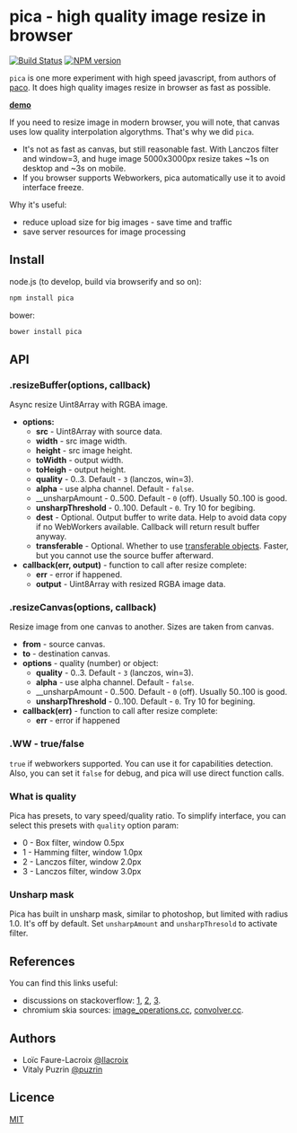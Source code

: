 pica - high quality image resize in browser
===========================================

[![Build Status](https://travis-ci.org/nodeca/pica.svg?branch=master)](https://travis-ci.org/nodeca/pica)
[![NPM version](https://img.shields.io/npm/v/pica.svg)](https://www.npmjs.org/package/pica)

`pica` is one more experiment with high speed javascript, from authors of
[paco](https://github.com/nodeca/pako). It does high quality images resize
in browser as fast as possible.

[__demo__](http://nodeca.github.io/pica/demo/)

If you need to resize image in modern browser, you will note, that canvas uses
low quality interpolation algorythms. That's why we did `pica`.

- It's not as fast as canvas, but still reasonable fast. With Lanczos filter and
  window=3, and huge image 5000x3000px resize takes ~1s on desktop and ~3s on
  mobile.
- If you browser supports Webworkers, pica automatically use it to avoid
  interface freeze.

Why it's useful:

- reduce upload size for big images - save time and traffic
- save server resources for image processing


Install
-------

node.js (to develop, build via browserify and so on):

```bash
npm install pica
```

bower:

```bash
bower install pica
```


API
---

### .resizeBuffer(options, callback)

Async resize Uint8Array with RGBA image.

- __options:__
  - __src__ - Uint8Array with source data.
  - __width__ - src image width.
  - __height__ - src image height.
  - __toWidth__ - output width.
  - __toHeigh__ - output height.
  - __quality__ - 0..3. Default - `3` (lanczos, win=3).
  - __alpha__ - use alpha channel. Default - `false`.
  - __unsharpAmount - 0..500. Default - `0` (off). Usually 50..100 is good.
  - __unsharpThreshold__ - 0..100. Default - `0`. Try 10 for begibing.
  - __dest__ - Optional. Output buffer to write data. Help to avoid data copy
    if no WebWorkers available. Callback will return result buffer anyway.
  - __transferable__ - Optional. Whether to use 
    [transferable objects](http://updates.html5rocks.com/2011/12/Transferable-Objects-Lightning-Fast).
    Faster, but you cannot use the source buffer afterward.
- __callback(err, output)__ - function to call after resize complete:
  - __err__ - error if happened.
  - __output__ - Uint8Array with resized RGBA image data.


### .resizeCanvas(options, callback)

Resize image from one canvas to another. Sizes are taken from canvas.

- __from__ - source canvas.
- __to__ - destination canvas.
- __options__ - quality (number) or object:
  - __quality__ - 0..3. Default - `3` (lanczos, win=3).
  - __alpha__ - use alpha channel. Default - `false`.
  - __unsharpAmount - 0..500. Default - `0` (off). Usually 50..100 is good.
  - __unsharpThreshold__ - 0..100. Default - `0`. Try 10 for begining.
- __callback(err)__ - function to call after resize complete:
  - __err__ - error if happened


### .WW - true/false

`true` if webworkers supported. You can use it for capabilities detection.
Also, you can set it `false` for debug, and pica will use direct function calls.


### What is quality

Pica has presets, to vary speed/quality ratio. To simplify interface, you can
select this presets with `quality` option param:

- 0 - Box filter, window 0.5px
- 1 - Hamming filter, window 1.0px
- 2 - Lanczos filter, window 2.0px
- 3 - Lanczos filter, window 3.0px


### Unsharp mask

Pica has built in unsharp mask, similar to photoshop, but limited with
radius 1.0. It's off by default. Set `unsharpAmount` and `unsharpThresold`
to activate filter.


References
----------

You can find this links useful:

- discussions on stackoverflow:
  [1](http://stackoverflow.com/questions/943781/),
  [2](http://stackoverflow.com/questions/18922880/),
  [3](http://stackoverflow.com/questions/2303690/).
- chromium skia sources:
  [image_operations.cc](http://src.chromium.org/svn/trunk/src/skia/ext/image_operations.cc),
  [convolver.cc](http://src.chromium.org/svn/trunk/src/skia/ext/convolver.cc).


Authors
-------

- Loïc Faure-Lacroix [@llacroix](https://github.com/llacroix)
- Vitaly Puzrin [@puzrin](https://github.com/puzrin)


Licence
-------

[MIT](https://github.com/nodeca/pica/blob/master/LICENSE)